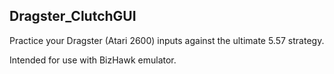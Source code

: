 ## Dragster_ClutchGUI
Practice your Dragster (Atari 2600) inputs against the ultimate 5.57 strategy.

Intended for use with BizHawk emulator.

